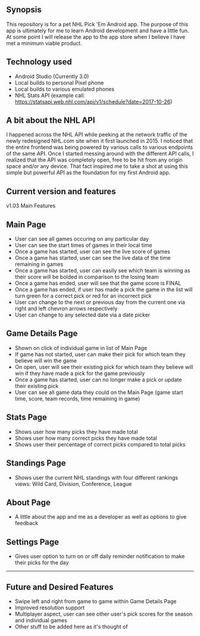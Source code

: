 Synopsis
-

This repository is for a pet NHL Pick 'Em Android app. The purpose of this app is ultimately for me to learn Android development and have a little fun. At some point I will release the app to the app store when I believe I have met a minimum viable product.

Technology used
-

- Android Studio (Currently 3.0)
- Local builds to personal Pixel phone
- Local builds to various emulated phones 
- NHL Stats API (example call: https://statsapi.web.nhl.com/api/v1/schedule?date=2017-10-26)

A bit about the NHL API
-

I happened across the NHL API while peeking at the network traffic of the newly redesigned NHL.com site when it first launched in 2015. I noticed that the entire frontend was being powered by various calls to various endpoints of the same API. Once I started messing around with the different API calls, I realized that the API was completely open, free to be hit from any origin space and/or any device. That fact inspired me to take a shot at using this simple but powerful API as the foundation for my first Android app.

Current version and features
-
v1.03
Main Features

Main Page
-
- User can see all games occuring on any particular day
- User can see the start times of games in their local time
- Once a game has started, user can see the live score of games
- Once a game has started, user can see the live data of the time remaining in games
- Once a game has started, user can easily see which team is winning as their score will be bolded in comparison to the losing team
- Once a game has ended, user will see that the game score is FINAL
- Once a game has ended, if user has made a pick the game in the list will turn green for a correct pick or red for an incorrect pick
- User can change to the next or previous day from the current one via right and left chevron arrows respectively
- User can change to any selected date via a date picker

Game Details Page
-
- Shown on click of individual game in list of Main Page
- If game has not started, user can make their pick for which team they believe will win the game
- On open, user will see their existing pick for which team they believe will win if they have made a pick for the game previously
- Once a game has started, user can no longer make a pick or update their existing pick
- User can see all game data they could on the Main Page (game start time, score, team records, time remaining in game)

Stats Page
-
- Shows user how many picks they have made total
- Shows user how many correct picks they have made total
- Shows user their percentage of correct picks compared to total picks

Standings Page
-
- Shows user the current NHL standings with four different rankings views: Wild Card, Division, Conference, League

About Page
-
- A little about the app and me as a developer as well as options to give feedback

Settings Page
-
- Gives user option to turn on or off daily reminder notification to make their picks for the day

---------------
Future and Desired Features
-
- Swipe left and right from game to game within Game Details Page
- Improved resolution support
- Multiplayer aspect, user can see other user's pick scores for the season and individual games
- Other stuff to be added here as it's thought of
